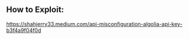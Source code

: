 ## How to Exploit:
https://shahjerry33.medium.com/api-misconfiguration-algolia-api-key-b3f4a9f04f0d

